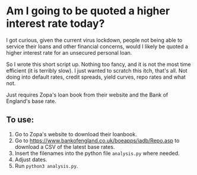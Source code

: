 Am I going to be quoted a higher interest rate today?
=====================================================

I got curious, given the current virus lockdown, people not being able to service their loans and other financial concerns, would I likely be quoted a higher interest rate for an unsecured personal loan.

So I wrote this short script up. Nothing too fancy, and it is not the most time efficient (it is terribly slow). I just wanted to scratch this itch, that's all. Not doing into default rates, credit spreads, yield curves, repo rates and what not.

Just requires Zopa's loan book from their website and the Bank of England's base rate.


To use:
-------

1. Go to Zopa's website to download their loanbook.
2. Go to https://www.bankofengland.co.uk/boeapps/iadb/Repo.asp to download a CSV of the latest base rates.
3. Insert the filenames into the python file `analysis.py` where needed.
4. Adjust dates.
5. Run `python3 analysis.py`.
